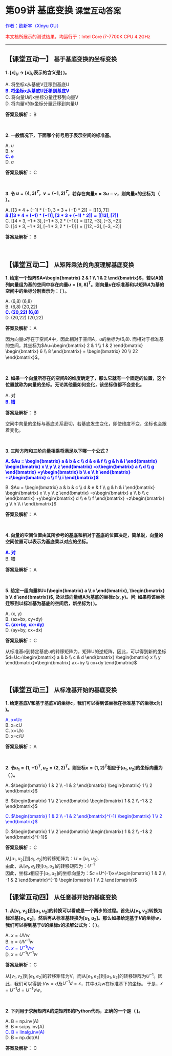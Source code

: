 # **第09讲 基底变换** `课堂互动答案`

<font color="blue">作者：欧新宇（Xinyu OU）</font>

<font color="red">本文档所展示的测试结果，均运行于：Intel Core i7-7700K CPU 4.2GHz</font>

---

## **【课堂互动一】** `基于基底变换的坐标变换`

**1. $[x]_U$ -> $[x]_V$表示的含义是( )。**  
 
A. 将坐标x从基底V迁移到基底U  
<font style='color:blue;font-weight:bold;'>B. 将坐标x从基底U迁移到基底V</font>     
C. 将向量U的x坐标分量迁移到向量V  
D. 将向量V的x坐标分量迁移到向量U

**答案及解析：** B  

<br/>

**2. 一般情况下，下面哪个符号用于表示空间的标准基。**

A. $u$  
B. $v$  
<font style='color:blue;font-weight:bold;'>C. $e$</font>  
D. $a$

**答案及解析：** C  

<br/>

**3. 令 $u=(4,3)^𝑇，v=(-1,2)^𝑇$，若存在向量$x=3u-v$，则向量$x$的坐标为（ ）。**

A. $[[3*4+(-1)*(-1), 3*3+(-1)*2]] = [[13,7]]$  
<font style='color:blue;font-weight:bold;'>$B. [[3*4+(-1)*(-1)], [3*3+(-1)*2]] = [[13],[7]]$</font>  
C. $[[4*3, -1*3],[-1*3, 2*(-1)]] = [[12, -3],[-3, -2]]$  
D. $[[4*3, -1*3],[-1*3, 2*(-1)]] = [[12, -3],[-3, -2]]$

**答案及解析：** B  

<br/>

## **【课堂互动二】** `从矩阵乘法的角度理解基底变换`

**1. 给定一个矩阵$A=\begin{bmatrix} 2 & 1 \\ 1 & 2 \end{bmatrix}$，若以A的列向量组为基的空间中存在向量$u=[6,8]^T$。则向量$u$在标准基和以矩阵$A$为基的空间中的坐标分别表示为：（ ）。**  


A. (6,8) (6,8)  
B. (6,8) (20,22)  
<font style='color:blue;font-weight:bold;'>C. (20,22) (6,8)</font>  
D. (20,22) (20,22)

**答案及解析：** A

因为向量$u$存在于空间$A$中，因此相对于空间$A$，$u$的坐标为(6,8). 而相对于标准基的空间，其坐标为$Au=\begin{bmatrix} 2 & 1 \\ 1 & 2 \end{bmatrix} \begin{bmatrix} 6 \\ 8 \end{bmatrix} = \begin{bmatrix} 20 \\ 22 \end{bmatrix}$。

<br/>

**2. 如果一个向量所存在的空间$R$的维度确定了，那么它就有一个固定的位置，这个位置就称为向量的坐标。无论其他量如何变化，该坐标值都不会变化。**

A. 对  
<font style='color:blue;font-weight:bold;'>B. 错</font> 

**答案及解析：** B

空间中向量的坐标与基底关系密切，若基底发生变化，即使维度不变，坐标也会跟着变化。

<br/>

**3. 三阶方阵和三阶向量相乘将满足以下哪一个公式？**

<font style='color:blue;font-weight:bold;'>A. 
$Au = \begin{bmatrix} a & b & c \\ d & e & f \\ g & h & i \end{bmatrix}
\begin{bmatrix} x \\ y \\ z \end{bmatrix}
=x\begin{bmatrix} a \\ d \\ g \end{bmatrix}
+y\begin{bmatrix} b \\ e \\ h \end{bmatrix}
+z\begin{bmatrix} c \\ f \\ i \end{bmatrix}$</font>

B. $Au = \begin{bmatrix} a & b & c \\ d & e & f \\ g & h & i \end{bmatrix}
\begin{bmatrix} x \\ y \\ z \end{bmatrix}
=x\begin{bmatrix} a \\ b \\ c \end{bmatrix}
+y\begin{bmatrix} d \\ e \\ f \end{bmatrix}
+z\begin{bmatrix} g \\ h \\ i \end{bmatrix}$

**答案及解析：** A

<br/>

**4. 向量的空间位置由其所参考的基底和相对于基底的位置决定，简单说，向量的空间位置可以表示为基底乘以对应的坐标。**

<font style='color:blue;font-weight:bold;'>A. 对</font>  
B. 错

**答案及解析：** A

<br/>


**5. 给定一组向量$U=(\begin{bmatrix} a \\ c \end{bmatrix}, \begin{bmatrix} b \\ d \end{bmatrix})$, 及以该向量组A为基底的坐标$c(x,y)$。问: 如果将该坐标迁移到以标准基为基底的空间后，新坐标为( )。**  

A. (x, y)  
B. (ax+bx, cy+dy)  
<font style='color:blue;font-weight:bold;'>C. (ax+by, cx+dy)</font>  
D. (ay+by, cx+dx) 

**答案及解析：** C

从标准基$e$到特定基底$u$的转移矩阵为，矩阵U的逆矩阵，因此，可以得到新的坐标$d=Uc=\begin{bmatrix} a & b \\ c & d \end{bmatrix} \begin{bmatrix} x \\ y \end{bmatrix}=\begin{bmatrix} ax+by \\ cx+dy \end{bmatrix}$

<br/>

## **【课堂互动三】** `从标准基开始的基底变换`

**1. 给定基底V和基于基底V的坐标c，我们可以得到该坐标在标准基下的坐标x为( )。**  

<font style='color:blue;font-x-:bold;'>A. x=Uc</font>  
B. x=cU  
C. x=U/c  
D. x=c/U 

**答案及解析：** A

<br/>

**2. 令$u_1=(1,-1)^T,u_2=(2,2)^T$。则坐标$x=(1,2)^T$相应于$[u_1,u_2]$的坐标向量为（ ）。**

A. $\begin{bmatrix} 1 & 2 \\ -1 & 2 \end{bmatrix} \begin{bmatrix} 1 \\ 2 \end{bmatrix}$

B. $\begin{bmatrix} 1 \\ 2 \end{bmatrix} \begin{bmatrix} 1 & 2 \\ -1 & 2 \end{bmatrix}$

<font style='color:blue;font-x-:bold;'>C. $\begin{bmatrix} 1 & 2 \\ -1 & 2 \end{bmatrix}^{-1} \begin{bmatrix} 1 \\ 2 \end{bmatrix}$</font>

D. $\begin{bmatrix} 1 \\ 2 \end{bmatrix} \begin{bmatrix} 1 & 2 \\ -1 & 2 \end{bmatrix}^{-1}$

**答案及解析：** C

从$[u_1,u_2]$到$[𝑒_1,𝑒_2]$的转移矩阵为：$U=[u_1,u_2]$.  
由此，从$[𝑒_1,𝑒_2]$到$[u_1,u_2]$的转移矩阵为：$U^{-1}$  
因此，坐标$𝑥$相应于$[u_1,u_2]$的坐标向量为：$𝑐 =U^{-1}x=\begin{bmatrix} 1 & 2 \\ -1 & 2 \end{bmatrix}^{-1}  \begin{bmatrix} 1 \\ 2 \end{bmatrix}$


## **【课堂互动四】** `从任意基开始的基底变换`

**1. 从$[v_1,v_2]$到$[u_1,u_2]$的转换可以看成是一个两步的过程。首先从$[v_1,v_2]$转换为标准基$[e_1,e_2]$，然后再从标准基转换为$[u_1,u_2]$。那么如果给定基于$V$的坐标$w$，我们可以得到基于$U$的坐标$x$的求解公式为：（ ）。**

A. $x=UVw$  
B. $x=UV^{-1}w$  
<font style='color:blue;font-x-:bold;'>C. $x=U^{-1}Vw$</font>  
D. $x=U^{-1}V^{-1}w$

**答案及解析：** C

从$[v_1,v_2]$到$[e_1,e_2]$的转移矩阵为V，而从$[e_1,e_2]$到$[u_1,u_2]$的转移矩阵为$U^{-1}$。因此，我们可以得到:$Vw=d$及$U^{-1}d=x$，其中$d$为w在标准基下的坐标。
于是，$x=U^{-1}d=U^{-1}Vw$。

<br/>

**2. 下列用于求解矩阵A的逆矩阵B的Python代码，正确的一个是（ )。**

A. B = np.inv(A)  
B. B = scipy.inv(A)   
<font style='color:blue;font-x-:bold;'>C. B = linalg.inv(A)</font>  
D. B = np.dot(A)

**答案及解析：** C


```python

```
